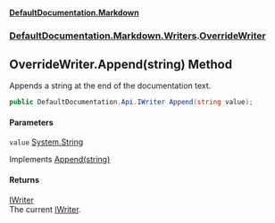 #### [DefaultDocumentation.Markdown](index.md 'index')
### [DefaultDocumentation.Markdown.Writers](index.md#DefaultDocumentation.Markdown.Writers 'DefaultDocumentation.Markdown.Writers').[OverrideWriter](OverrideWriter.md 'DefaultDocumentation.Markdown.Writers.OverrideWriter')

## OverrideWriter.Append(string) Method

Appends a string at the end of the documentation text.

```csharp
public DefaultDocumentation.Api.IWriter Append(string value);
```
#### Parameters

<a name='DefaultDocumentation.Markdown.Writers.OverrideWriter.Append(string).value'></a>

`value` [System.String](https://docs.microsoft.com/en-us/dotnet/api/System.String 'System.String')

Implements [Append(string)](https://github.com/Doraku/DefaultDocumentation/blob/master/documentation/api/IWriter.Append(string).md 'DefaultDocumentation.Api.IWriter.Append(System.String)')

#### Returns
[IWriter](https://github.com/Doraku/DefaultDocumentation/blob/master/documentation/api/IWriter.md 'DefaultDocumentation.Api.IWriter')  
The current [IWriter](https://github.com/Doraku/DefaultDocumentation/blob/master/documentation/api/IWriter.md 'DefaultDocumentation.Api.IWriter').